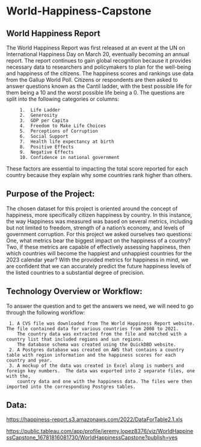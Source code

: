 # World-Happiness-Capstone

## World Happiness Report

The World Happiness Report was first released at an event at the UN on International Happiness Day on March 20, eventually becoming an annual report.  The report continues to gain global recognition because it provides necessary data to researchers and policymakers to plan for the well-being and happiness of the citizens.
The happiness scores and rankings use data from the Gallup World Poll.  Citizens or respondents are then asked to answer questions known as the Cantil ladder, with the best possible life for them being a 10 and the worst possible life being a 0.  The questions are split into the following categories or columns:

         1.  Life Ladder    
         2.  Generosity    
         3.  GDP per Capita    
         4.  Freedom to Make Life Choices
         5.  Perceptions of Corruption
         6.  Social Support
         7.  Health life expectancy at birth
         8.  Positive Effects
         9.  Negative Effects
         10. Confidence in national government

These factors are essential to impacting the total score reported for each country because they explain why some countries rank higher than others.

## Purpose of the Project:

The chosen dataset for this project is oriented around the concept of happiness, more specifically citizen happiness by country. In this instance, the way Happiness was measured was based on several metrics, including but not limited to freedom, strength of a nation’s economy, and levels of government corruption. For this project we asked ourselves two questions: One, what metrics bear the biggest impact on the happiness of a country? Two, if these metrics are capable of effectively assessing happiness, then which countries will become the happiest and unhappiest countries for the 2023 calendar year? With the provided metrics for happiness in mind, we are confident that we can accurately predict the future happiness levels of the listed countries to a substantial degree of precision.


## Technology Overview or Workflow:

To answer the question and to get the answers we need, we will need to go through the following workflow:

     1. A CVS file was downloaded from The World Happiness Report website.  The file contained data for various countries from 2008 to 2021. 
        The country data was extracted from the file and matched with a country list that included regions and sun regions. 
        The database schema was created using the QuickDBD website.
     2. A Postgres database was created on AWS that contains a country table with region information and the happiness scores for each country and year.
     3. A mockup of the data was created in Excel along is numbers and foreign key numbers.  The data was exported into 2 separate files, one with the, 
        country data and one with the happiness data. The files were then imported into the corresponding Postgres tables.

## Data:

https://happiness-report.s3.amazonaws.com/2022/DataForTable2.1.xls

https://public.tableau.com/app/profile/jeremy.lopez8376/viz/WorldHappinessCapstone_16781816081730/WorldHappinessCapstone?publish=yes


